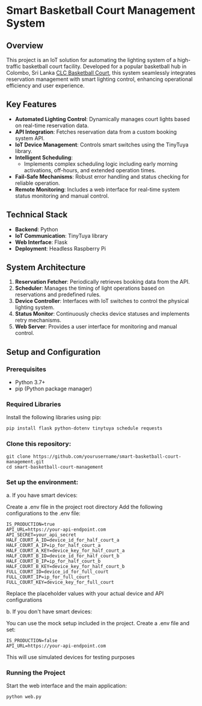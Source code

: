 # Smart Basketball Court Management System

## Overview

This project is an IoT solution for automating the lighting system of a high-traffic basketball court facility. Developed for a popular basketball hub in Colombo, Sri Lanka [CLC Basketball Court](https://g.co/kgs/cJUwqWv), this system seamlessly integrates reservation management with smart lighting control, enhancing operational efficiency and user experience.

## Key Features

- **Automated Lighting Control**: Dynamically manages court lights based on real-time reservation data.
- **API Integration**: Fetches reservation data from a custom booking system API.
- **IoT Device Management**: Controls smart switches using the TinyTuya library.
- **Intelligent Scheduling**: 
  - Implements complex scheduling logic including early morning activations, off-hours, and extended operation times.
- **Fail-Safe Mechanisms**: Robust error handling and status checking for reliable operation.
- **Remote Monitoring**: Includes a web interface for real-time system status monitoring and manual control.

## Technical Stack

- **Backend**: Python
- **IoT Communication**: TinyTuya library
- **Web Interface**: Flask
- **Deployment**: Headless Raspberry Pi

## System Architecture

1. **Reservation Fetcher**: Periodically retrieves booking data from the API.
2. **Scheduler**: Manages the timing of light operations based on reservations and predefined rules.
3. **Device Controller**: Interfaces with IoT switches to control the physical lighting system.
4. **Status Monitor**: Continuously checks device statuses and implements retry mechanisms.
5. **Web Server**: Provides a user interface for monitoring and manual control.


## Setup and Configuration

### Prerequisites

- Python 3.7+
- pip (Python package manager)

### Required Libraries

Install the following libraries using pip:

```bash
pip install flask python-dotenv tinytuya schedule requests
```
### Clone this repository:
```
git clone https://github.com/yourusername/smart-basketball-court-management.git
cd smart-basketball-court-management
```
### Set up the environment:
a. If you have smart devices:

Create a .env file in the project root directory
Add the following configurations to the .env file:
```
IS_PRODUCTION=true
API_URL=https://your-api-endpoint.com
API_SECRET=your_api_secret
HALF_COURT_A_ID=device_id_for_half_court_a
HALF_COURT_A_IP=ip_for_half_court_a
HALF_COURT_A_KEY=device_key_for_half_court_a
HALF_COURT_B_ID=device_id_for_half_court_b
HALF_COURT_B_IP=ip_for_half_court_b
HALF_COURT_B_KEY=device_key_for_half_court_b
FULL_COURT_ID=device_id_for_full_court
FULL_COURT_IP=ip_for_full_court
FULL_COURT_KEY=device_key_for_full_court
```
Replace the placeholder values with your actual device and API configurations

b. If you don't have smart devices:

You can use the mock setup included in the project.
Create a .env file and set:
```
IS_PRODUCTION=false
API_URL=https://your-api-endpoint.com
```

This will use simulated devices for testing purposes

### Running the Project

Start the web interface and the main application:
```
python web.py
```




